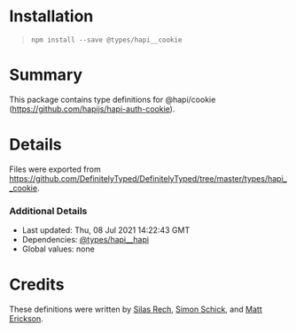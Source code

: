 # Installation
> `npm install --save @types/hapi__cookie`

# Summary
This package contains type definitions for @hapi/cookie (https://github.com/hapijs/hapi-auth-cookie).

# Details
Files were exported from https://github.com/DefinitelyTyped/DefinitelyTyped/tree/master/types/hapi__cookie.

### Additional Details
 * Last updated: Thu, 08 Jul 2021 14:22:43 GMT
 * Dependencies: [@types/hapi__hapi](https://npmjs.com/package/@types/hapi__hapi)
 * Global values: none

# Credits
These definitions were written by [Silas Rech](https://github.com/lenovouser), [Simon Schick](https://github.com/SimonSchick), and [Matt Erickson](https://github.com/Mutmatt).
